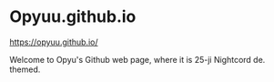 # Opyuu.github.io

https://opyuu.github.io/

Welcome to Opyu's Github web page, where it is 25-ji Nightcord de. themed. 
